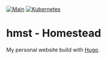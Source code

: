[![Main](https://github.com/ceesvandegriend/hmst/actions/workflows/main.yml/badge.svg?branch=main)](https://github.com/ceesvandegriend/hmst/actions/workflows/main.yml)
[![Kubernetes](https://github.com/ceesvandegriend/hmst/actions/workflows/kubectl.yml/badge.svg)](https://github.com/ceesvandegriend/hmst/actions/workflows/kubectl.yml)

# hmst - Homestead

My personal website build with [Hugo](https://gohugo.io).

